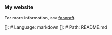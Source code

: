 ### My website

For more information, see [foscraft](https://foscraft.github.io/isme/).

[]: # Language: markdown
[]: # Path: README.md